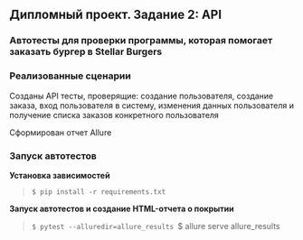 ## Дипломный проект. Задание 2: API

### Автотесты для проверки программы, которая помогает заказать бургер в Stellar Burgers

### Реализованные сценарии

Созданы API тесты, проверящие: создание пользователя, создание заказа, вход пользователя в систему, изменения данных пользователя и получение списка заказов конкретного пользователя 

Сформирован отчет Allure


### Запуск автотестов

**Установка зависимостей**

> `$ pip install -r requirements.txt`

**Запуск автотестов и создание HTML-отчета о покрытии**

>  `$ pytest --alluredir=allure_results
>  `$ allure serve allure_results
